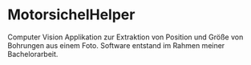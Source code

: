 # MotorsichelHelper
 
Computer Vision Applikation zur Extraktion von Position und Größe von Bohrungen aus einem Foto.
Software entstand im Rahmen meiner Bachelorarbeit.
